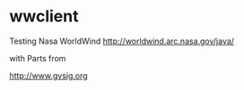 wwclient
========

Testing Nasa WorldWind http://worldwind.arc.nasa.gov/java/

with Parts from

http://www.gvsig.org
